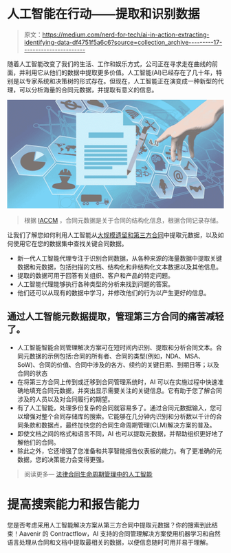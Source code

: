 # 人工智能在行动——提取和识别数据

> 原文：<https://medium.com/nerd-for-tech/ai-in-action-extracting-identifying-data-df4751f5a6c6?source=collection_archive---------17----------------------->

随着人工智能改变了我们的生活、工作和娱乐方式，公司正在寻求走在曲线的前面，并利用它从他们的数据中提取更多价值。人工智能(AI)已经存在了几十年，特别是以专家系统和决策树的形式存在。但现在，人工智能正在演变成一种新型的代理，可以分析海量的合同元数据，并提取有意义的信息。

![](img/d252d731cb5967cdd35014f6ad4c7347.png)

> 根据 [IACCM](https://www.iaccm.com/news/contractingexcellence/print/?newsletterid=60) ，合同元数据是关于合同的结构化信息，根据合同记录存储。

让我们了解您如何利用人工智能从[大规模遗留和第三方合同](https://aavenir.com/using-ai-to-extract-insights-from-unstructured-third-party-contracts/)中提取元数据，以及如何使用它在您的数据集中查找关键合同数据。

*   新一代人工智能代理专注于识别合同数据，从各种来源的海量数据中提取关键数据和元数据，包括扫描的文档、结构化和非结构化文本数据以及其他信息。
*   提取的数据可用于回答有关组织、客户和产品的特定问题。
*   人工智能代理能够执行各种类型的分析来找到问题的答案。
*   他们还可以从现有的数据中学习，并修改他们的行为以产生更好的信息。

## 通过人工智能元数据提取，管理第三方合同的痛苦减轻了。

*   人工智能智能合同管理解决方案可在短时间内识别、提取和分析合同文本。合同元数据的示例包括:合同的所有者、合同的类型(例如，NDA、MSA、SoW)、合同的价值、合同中涉及的各方、续约的关键日期、到期日等；以及合同的状态
*   在将第三方合同上传到或迁移到合同管理系统时，AI 可以在实施过程中快速准确地填充合同元数据，并突出显示需要关注的关键信息。它有助于您了解合同涉及的人员以及对合同履行的期望。
*   有了人工智能，处理多份复杂的合同就容易多了。通过合同元数据输入，您可以增强对整个合同存储库的搜索。它能够在几分钟内识别和分析数以千计的合同条款和数据点，最终加快您的合同生命周期管理(CLM)解决方案的普及。
*   即使文档之间的格式和语言不同，AI 也可以提取元数据，并帮助组织更好地了解他们的合同。
*   除此之外，它还增强了您准备和共享智能报告仪表板的能力。有了更准确的元数据，您的决策能力会变得更强。

> 阅读更多— [法律合同生命周期管理中的人工智能](https://aavenir.com/ai-in-legal-contract-lifecycle-management-maturity-model/)

# 提高搜索能力和报告能力

您是否考虑采用人工智能解决方案从第三方合同中提取元数据？你的搜索到此结束！Aavenir 的 Contractflow，AI 支持的合同管理解决方案使用机器学习和自然语言处理从合同和文档中提取最相关的数据，以便信息随时可用并易于理解。